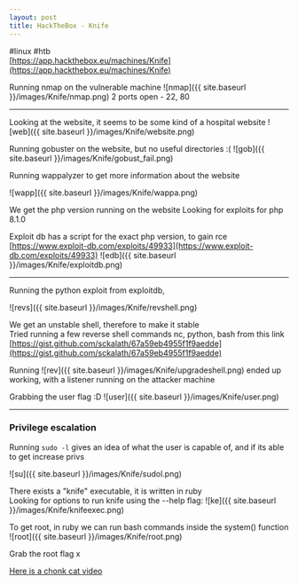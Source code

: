 ```yaml
---
layout: post
title: HackTheBox - Knife 
---
```

#linux #htb  
[https://app.hackthebox.eu/machines/Knife](https://app.hackthebox.eu/machines/Knife)

Running nmap on the vulnerable machine
![nmap]({{ site.baseurl }}/images/Knife/nmap.png)
2 ports open - 22, 80


---
Looking at the website, it seems to be some kind of a hospital website
![web]({{ site.baseurl }}/images/Knife/website.png)


Running gobuster on the website, but no useful directories :(
![gob]({{ site.baseurl }}/images/Knife/gobust_fail.png)

Running wappalyzer to get more information about the website

![wapp]({{ site.baseurl }}/images/Knife/wappa.png)

We get the php version running on the website
Looking for exploits for php 8.1.0

Exploit db has a script for the exact php version, to gain rce
[https://www.exploit-db.com/exploits/49933](https://www.exploit-db.com/exploits/49933)
![edb]({{ site.baseurl }}/images/Knife/exploitdb.png)

---

Running the python exploit from exploitdb, 

![revs]({{ site.baseurl }}/images/Knife/revshell.png)

We get an unstable shell, therefore to make it stable  
Tried running a few reverse shell commands
nc, python, bash from this link
[https://gist.github.com/sckalath/67a59eb4955f1f9aedde](https://gist.github.com/sckalath/67a59eb4955f1f9aedde)

Running 
![rev]({{ site.baseurl }}/images/Knife/upgradeshell.png)
ended up working, with a listener running on the attacker machine

Grabbing the user flag :D
![user]({{ site.baseurl }}/images/Knife/user.png)

---

### Privilege escalation
Running `sudo -l` gives an idea of what the user is capable of, and if its able to get increase privs

![su]({{ site.baseurl }}/images/Knife/sudol.png)

There exists a "knife" executable, it is written in ruby  
Looking for options to run knife using the --help flag:
![ke]({{ site.baseurl }}/images/Knife/knifeexec.png)

To get root, in ruby we can run bash commands inside the system() function
![root]({{ site.baseurl }}/images/Knife/root.png)

Grab the root flag x

[Here is a chonk cat video](https://youtu.be/dJy7ByTpbyk)  


